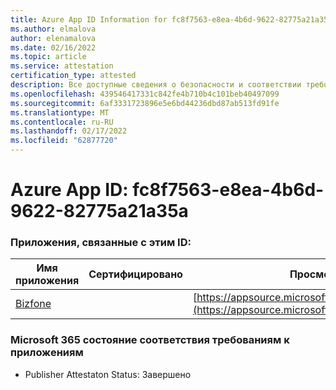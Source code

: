 ```yaml
---
title: Azure App ID Information for fc8f7563-e8ea-4b6d-9622-82775a21a35a
ms.author: elmalova
author: elenamalova
ms.date: 02/16/2022
ms.topic: article
ms.service: attestation
certification_type: attested
description: Все доступные сведения о безопасности и соответствии требованиям для fc8f7563-e8ea-4b6d-9622-82775a21a35a.
ms.openlocfilehash: 439546417331c842fe4b710b4c101beb40497099
ms.sourcegitcommit: 6af3331723896e5e6bd44236dbd87ab513fd91fe
ms.translationtype: MT
ms.contentlocale: ru-RU
ms.lasthandoff: 02/17/2022
ms.locfileid: "62877720"
---
```

# <a name="azure-app-id-fc8f7563-e8ea-4b6d-9622-82775a21a35a"></a>Azure App ID: fc8f7563-e8ea-4b6d-9622-82775a21a35a


### <a name="apps-associated-with-this-id"></a>Приложения, связанные с этим ID:
| **Имя приложения** | **Сертифицировано** | **Просмотр в AppSource** |
|--------------|---------------|-----------------------|
| [Bizfone](https://docs.microsoft.com/microsoft-365-app-certification/forward/WA200000874) |  | [https://appsource.microsoft.com/product/office/WA200000874](https://appsource.microsoft.com/product/office/WA200000874) |

### <a name="microsoft-365-app-compliance-status"></a>Microsoft 365 состояние соответствия требованиям к приложениям
- Publisher Attestaton Status: Завершено
